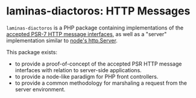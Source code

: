 # laminas-diactoros: HTTP Messages

`laminas-diactoros` is a PHP package containing implementations of the [accepted PSR-7 HTTP message
interfaces](https://github.com/php-fig/fig-standards/blob/master/accepted/PSR-7-http-message.md), as
well as a "server" implementation similar to [node's http.Server](http://nodejs.org/api/http.html).

This package exists:

- to provide a proof-of-concept of the accepted PSR HTTP message interfaces with relation to
  server-side applications.
- to provide a node-like paradigm for PHP front controllers.
- to provide a common methodology for marshaling a request from the server environment.

